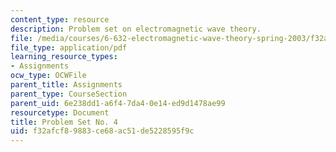 ```yaml
---
content_type: resource
description: Problem set on electromagnetic wave theory.
file: /media/courses/6-632-electromagnetic-wave-theory-spring-2003/f32afcf89883ce68ac51de5228595f9c_ps4.pdf
file_type: application/pdf
learning_resource_types:
- Assignments
ocw_type: OCWFile
parent_title: Assignments
parent_type: CourseSection
parent_uid: 6e238dd1-a6f4-7da4-0e14-ed9d1478ae99
resourcetype: Document
title: Problem Set No. 4
uid: f32afcf8-9883-ce68-ac51-de5228595f9c
---
```

